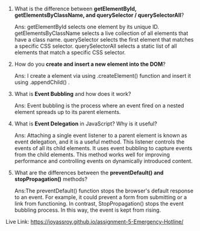 1. What is the difference between **getElementById, getElementsByClassName, and querySelector / querySelectorAll**?

   Ans: getElementById selects one element by its unique ID. getElementsByClassName selects a live collection of all elements that have a class name. querySelector selects the first element that matches a specific CSS selector. querySelectorAll selects a static list of all elements that match a specific CSS selector.

2. How do you **create and insert a new element into the DOM**?

   Ans: I create a element via using .createElement() function and insert it using .appendChild() .

3. What is **Event Bubbling** and how does it work?

   Ans: Event bubbling is the process where an event fired on a nested element spreads up to its parent elements.

4. What is **Event Delegation** in JavaScript? Why is it useful?

   Ans: Attaching a single event listener to a parent element is known as event delegation, and it is a useful method. This listener controls the events of all its child elements. It uses event bubbling to capture events from the child elements. This method works well for improving performance and controlling events on dynamically introduced content.

5. What are the differences between the **preventDefault() and stopPropagation()** methods?

    Ans:The preventDefault() function stops the browser's default response to an event. For example, it could prevent a form from submitting or a link from functioning. In contrast, StopPropagation() stops the event bubbling process. In this way, the event is kept from rising.

Live Link: https://joyassroy.github.io/assignment-5-Emergency-Hotline/
